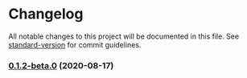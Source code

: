 # Changelog

All notable changes to this project will be documented in this file. See [standard-version](https://github.com/conventional-changelog/standard-version) for commit guidelines.

### [0.1.2-beta.0](///compare/v0.1.1...v0.1.2-beta.0) (2020-08-17)

